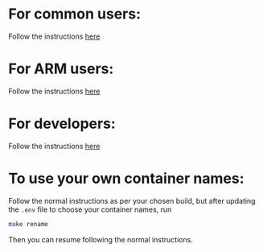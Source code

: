 # For common users:
Follow the instructions [here](https://docs.librephotos.com/1/standard_install/)

# For ARM users:
Follow the instructions [here](https://docs.librephotos.com/1/arm_install/)

# For developers:
Follow the instructions [here](https://docs.librephotos.com/1/dev_install/)

# To use your own container names:
Follow the normal instructions as per your chosen build, but after updating the `.env` file to choose your container names, run 
``` sh
make rename
```
Then you can resume following the normal instructions.

